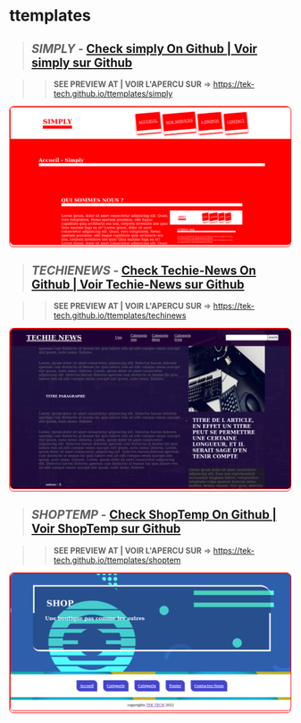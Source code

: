 # ttemplates


>## *SIMPLY* - <a href='https://github.com/Tek-Tech/ttemplates/tree/master/simply'>Check simply On Github | Voir simply sur Github</a>

>>**SEE PREVIEW AT | VOIR L'APERCU SUR** => <a href='https://tek-tech.github.io/ttemplates/simply'>https://tek-tech.github.io/ttemplates/simply</a>
<div style='border-radius:0.5em;border:1px solid red'>
   <img style='border-radius:0.5em;border:1px solid red' src='simply/simply.png'/>
</div>


>## *TECHIENEWS* - <a href='https://github.com/Tek-Tech/ttemplates/tree/master/techienews'>Check Techie-News On Github | Voir Techie-News sur Github</a>

>>**SEE PREVIEW AT | VOIR L'APERCU SUR** => <a href='https://tek-tech.github.io/ttemplates/techienews'>https://tek-tech.github.io/ttemplates/techinews</a>
<div style='border-radius:0.5em;border:1px solid red'>
   <img style='border-radius:0.5em;border:1px solid red' src='techienews/techie.png'/>
</div>



>## *SHOPTEMP* - <a href='https://github.com/Tek-Tech/ttemplates/tree/master/shoptemp'>Check ShopTemp On Github | Voir ShopTemp sur Github</a>

>>**SEE PREVIEW AT | VOIR L'APERCU SUR** => <a href='https://tek-tech.github.io/ttemplates/shoptemp'>https://tek-tech.github.io/ttemplates/shoptem</a>
<div style='border-radius:0.5em;border:1px solid red'>
   <img style='border-radius:0.5em;border:1px solid red' src='shoptemp/shoptem.png'/>
</div>

